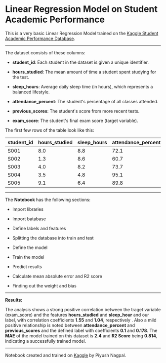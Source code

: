 # Linear Regression Model on Student Academic Performance

This is a very basic Linear Regression Model trained on the [Kaggle Student Academic Performance Database](https://www.kaggle.com/datasets/emanfatima2025/student-academic-performance-trends).

---

The dataset consists of these columns:

- **student_id**: Each student in the dataset is given a unique identifier.

- **hours_studied**: The mean amount of time a student spent studying for the test.

- **sleep_hours**: Average daily sleep time (in hours), which represents a balanced lifestyle.

- **attendance_percent**: The student's percentage of all classes attended.

- **previous_scores**: The student's score from more recent tests.

- **exam_score**: The student's final exam score (target variable).

The first few rows of the table look like this:

| student_id | hours_studied | sleep_hours | attendance_percent | previous_scores | exam_score |
| ---------- | ------------- | ----------- | ------------------ | --------------- | ---------- |
| S001       | 8.0           | 8.8         | 72.1               | 45              | 30.2       |
| S002       | 1.3           | 8.6         | 60.7               | 55              | 25.0       |
| S003       | 4.0           | 8.2         | 73.7               | 86              | 35.8       |
| S004       | 3.5           | 4.8         | 95.1               | 66              | 34.0       |
| S005       | 9.1           | 6.4         | 89.8               | 71              | 40.3       |

---

The **Notebook** has the following sections:

- Import libraries
  
- Import batabase
  
- Define labels and features
  
- Splitting the database into train and test
  
- Define the model
  
- Train the model
  
- Predict results
  
- Calculate mean absolute error and R2 score
  
- Finding out the weight and bias

---

**Results:**

The analysis shows a strong positive correlation between the traget variable (exam_score) and the features **hours_studied** and **sleep_hour** and our label, with correlation coefficients **1.55** and **1.04**, respectively . Also a mild positive relationship is noted between **attendance_percent** and **previous_scores** and the defined label with coefficients **0.1** and **0.178**. The **MAE** of the model trained on this dataset is **2.4** and **R2 Score** being **0.814**, indicating a successfully trained model.

---

Notebook created and trained on [Kaggle](https://www.kaggle.com) by Piyush Nagpal.
